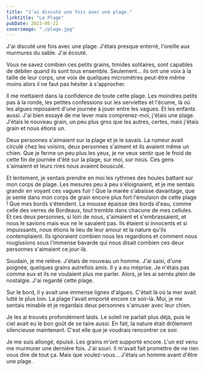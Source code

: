 ```yaml
---
title: "J'ai discuté une fois avec une plage."
linktitle: "La Plage"
pubDate: 2023-05-22
coverimage: "./plage.jpg"
---
```


J'ai discuté une fois avec une plage. J'étais presque enterré, l'oreille aux murmures du sable. J'ai écouté.

Vous ne savez combien ces petits grains, timides solitaires, sont capables de débiter quand ils sont tous ensemble. Seulement... ils ont une voix à la taille de leur corps, une voix de quelques micromètres peut-être même moins alors il ne faut pas hésiter à s'approcher.

Il me mettaient dans la confidence de toute cette plage. Les moindres petits pas à la ronde, les petites confessions sur les serviettes et l'écume, là où les algues reposaient d'une journée à jouer entre les vagues. Et les enfants aussi. J'ai bien essayé de me lever mais comprenez-moi, j'étais une plage.
J'étais le nouveau grain, un peu plus gros que les autres, certes, mais j'étais grain et nous étions un.

Deux personnes s'aimaient sur la plage et je le savais. La rumeur avait circulé chez les voisins, deux personnes s'aiment et ils avaient même un chien. Que je ferme un peu plus les yeux, je ne veux sentir que le froid de cette fin de journée d'été sur la plage, sur moi, sur nous. Ces gens s'aimaient et leurs rires nous avaient bousculé.

Et lentement, je sentais prendre en moi les rythmes des houles battant sur mon corps de plage. Les mesures peu à peu s'éloignaient, et je me sentais grandir en voyant ces vagues fuir ! Que la marée s'abaisse davantage, que je sente dans mon corps de grain encore plus fort l'émulsion de cette plage ! Que mes bords s'étendent. La mousse épaisse des bords d'eau, comme celle des verres de Bordeaux, tout tremble dans chacune de mes cellules. Et ces deux personnes, si loin de nous, s'aimaient et s'embrassaient, et nous le savions mais eux ne le savaient pas. Ils étaient si innocents et si impuissants, nous étions le lieu de leur amour et la nature qu'ils contemplaient. Ils ignoraient combien nous les regardions et comment nous rougissions sous l'immense bavarde qui nous disait combien ces deux personnes s'aimaient ce jour-là.

Soudain, je me relève. J'étais de nouveau un homme. J'ai saisi, d'une poignée, quelques grains autrefois amis. Il y a eu méprise. Je n'étais pas comme eux et ils ne voulaient plus me parler. Alors, je les ai serrés plein de nostalgie. J'ai regardé cette plage.

Sur le bord, il y avait une immense lignes d'algues. C'était là où la mer avait lutté le plus loin. La plage l'avait emporté encore ce soir-là. Moi, je me sentais minable et je regardais deux personnes s'amuser avec leur chien.

Je les ai trouvés profondément laids. Le soleil ne parlait plus déjà, puis le ciel avait eu le bon goût de se taire aussi. En fait, la nature était drôlement silencieuse maintenant. C'est elle que je voudrais rencontrer ce soir.

Je me suis allongé, épuisé. Les grains m'ont supporté encore. L'un est venu me murmurer une dernière fois. J'ai souri. Il m'avait fait promettre de ne rien vous dire de tout ça. Mais que voulez-vous... J'étais un homme avant d'être une plage.
